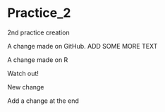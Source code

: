 # Practice_2
2nd practice creation

A change made on GitHub. ADD SOME MORE TEXT

A change made on R

Watch out!

New change

Add a change at the end
